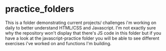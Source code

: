 # practice_folders

This is a folder demonstrating current projects/ challenges i'm working on daily to better understand HTML/CSS and Javascript. I'm not exactly sure why the repository won't
display that there's JS code in this folder but if you have a look at the javascript-practice folder you will be able to see different exercises i've worked on and functions
I'm building.
